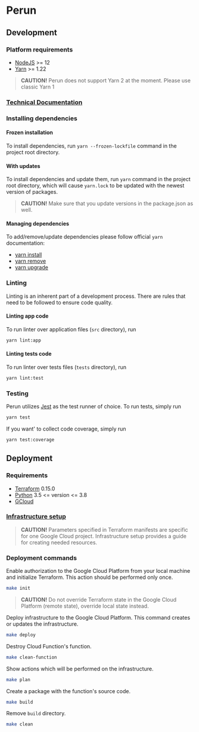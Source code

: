 # Perun

## Development

### Platform requirements
- [NodeJS](https://nodejs.org/en/) >= 12
- [Yarn](https://classic.yarnpkg.com/lang/en/) >= 1.22

> **CAUTION!** Perun does not support Yarn 2 at the moment. Please use classic Yarn 1

### [Technical Documentation](TECH-DOCS.md)
### Installing dependencies

#### Frozen installation
To install dependencies, run `yarn --frozen-lockfile` command in the project root directory.

#### With updates
To install dependencies and update them, run `yarn` command in the project root directory, which will cause
`yarn.lock` to be updated with the newest version of packages.
> **CAUTION!** Make sure that you update versions in the package.json as well.

#### Managing dependencies
To add/remove/update dependencies please follow official `yarn` documentation:
- [yarn install](https://classic.yarnpkg.com/en/docs/cli/install)
- [yarn remove](https://classic.yarnpkg.com/en/docs/cli/remove)
- [yarn upgrade](https://classic.yarnpkg.com/en/docs/cli/upgrade)

### Linting
Linting is an inherent part of a development process. There are rules that need to be followed to ensure code quality.

#### Linting app code
To run linter over application files (`src` directory), run
```sh
yarn lint:app
```

#### Linting tests code
To run linter over tests files (`tests` directory), run
```sh
yarn lint:test
```

### Testing
Perun utilizes [Jest](https://jestjs.io/) as the test runner of choice. To run tests, simply run
```sh
yarn test
```

If you want' to collect code coverage, simply run
```sh
yarn test:coverage
```

## Deployment

### Requirements

- [Terraform](https://www.terraform.io/) 0.15.0
- [Python](https://www.python.org/) 3.5 <= version <= 3.8
- [GCloud](https://cloud.google.com/sdk/docs/install)

### [Infrastructure setup](SETUP.md)

> **CAUTION!** Parameters specified in Terraform manifests are specific for one Google Cloud project. Infrastructure setup provides a guide for creating needed resources.

### Deployment commands

Enable authorization to the Google Cloud Platform from your local machine and initialize Terraform. This action should be performed only once.

```sh
make init
```

> **CAUTION!** Do not override Terraform state in the Google Cloud Platform (remote state), override local state instead.

Deploy infrastructure to the Google Cloud Platform. This command creates or updates the infrastructure.

```sh
make deploy
```

Destroy Cloud Function's function.

```sh
make clean-function
```

Show actions which will be performed on the infrastructure.

```sh
make plan
```

Create a package with the function's source code.

```sh
make build
```

Remove `build` directory.

```sh
make clean
```
